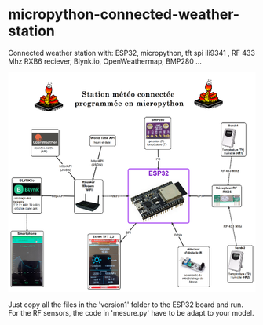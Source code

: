 # micropython-connected-weather-station
Connected weather station with: ESP32, micropython, tft spi ili9341 , RF 433 Mhz RXB6 reciever, Blynk.io, OpenWeathermap, BMP280 ...

![](carte.png)

Just copy all the files in the 'version1' folder to the ESP32 board and run.
For the RF sensors, the code in 'mesure.py' have to be adapt to your model.

